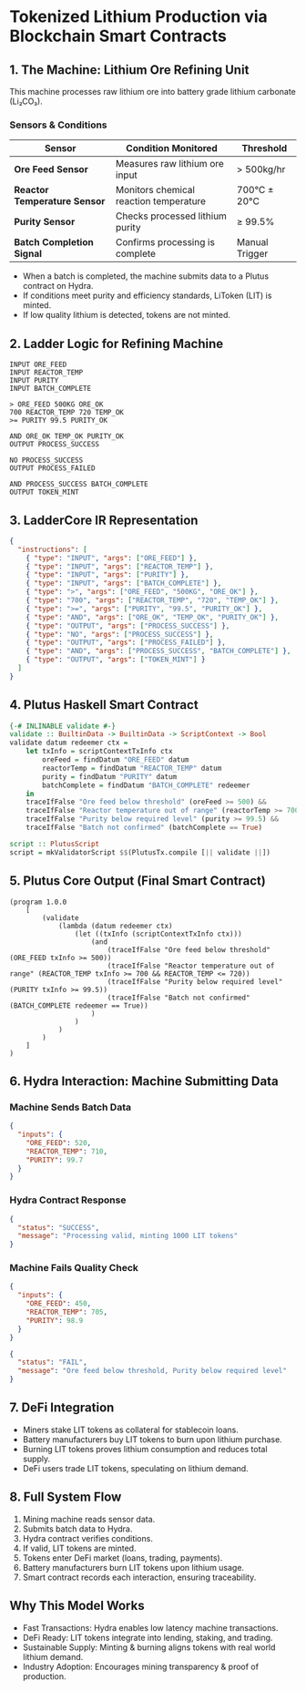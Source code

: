 # Tokenized Lithium Production via Blockchain Smart Contracts

## 1. The Machine: Lithium Ore Refining Unit

This machine processes raw lithium ore into battery grade lithium carbonate (Li₂CO₃).

### Sensors & Conditions

| Sensor | Condition Monitored | Threshold |
|------------|------------------------|--------------|
| **Ore Feed Sensor** | Measures raw lithium ore input | > 500kg/hr |
| **Reactor Temperature Sensor** | Monitors chemical reaction temperature | 700°C ± 20°C |
| **Purity Sensor** | Checks processed lithium purity | ≥ 99.5% |
| **Batch Completion Signal** | Confirms processing is complete | Manual Trigger |

- When a batch is completed, the machine submits data to a Plutus contract on Hydra.
- If conditions meet purity and efficiency standards, LiToken (LIT) is minted.
- If low quality lithium is detected, tokens are not minted.

## 2. Ladder Logic for Refining Machine

```ladder
INPUT ORE_FEED
INPUT REACTOR_TEMP
INPUT PURITY
INPUT BATCH_COMPLETE

> ORE_FEED 500KG ORE_OK
700 REACTOR_TEMP 720 TEMP_OK
>= PURITY 99.5 PURITY_OK

AND ORE_OK TEMP_OK PURITY_OK
OUTPUT PROCESS_SUCCESS

NO PROCESS_SUCCESS
OUTPUT PROCESS_FAILED

AND PROCESS_SUCCESS BATCH_COMPLETE
OUTPUT TOKEN_MINT
```

## 3. LadderCore IR Representation

```json
{
  "instructions": [
    { "type": "INPUT", "args": ["ORE_FEED"] },
    { "type": "INPUT", "args": ["REACTOR_TEMP"] },
    { "type": "INPUT", "args": ["PURITY"] },
    { "type": "INPUT", "args": ["BATCH_COMPLETE"] },
    { "type": ">", "args": ["ORE_FEED", "500KG", "ORE_OK"] },
    { "type": "700", "args": ["REACTOR_TEMP", "720", "TEMP_OK"] },
    { "type": ">=", "args": ["PURITY", "99.5", "PURITY_OK"] },
    { "type": "AND", "args": ["ORE_OK", "TEMP_OK", "PURITY_OK"] },
    { "type": "OUTPUT", "args": ["PROCESS_SUCCESS"] },
    { "type": "NO", "args": ["PROCESS_SUCCESS"] },
    { "type": "OUTPUT", "args": ["PROCESS_FAILED"] },
    { "type": "AND", "args": ["PROCESS_SUCCESS", "BATCH_COMPLETE"] },
    { "type": "OUTPUT", "args": ["TOKEN_MINT"] }
  ]
}
```

## 4. Plutus Haskell Smart Contract

```haskell
{-# INLINABLE validate #-}
validate :: BuiltinData -> BuiltinData -> ScriptContext -> Bool
validate datum redeemer ctx =
    let txInfo = scriptContextTxInfo ctx
        oreFeed = findDatum "ORE_FEED" datum
        reactorTemp = findDatum "REACTOR_TEMP" datum
        purity = findDatum "PURITY" datum
        batchComplete = findDatum "BATCH_COMPLETE" redeemer
    in
    traceIfFalse "Ore feed below threshold" (oreFeed >= 500) &&
    traceIfFalse "Reactor temperature out of range" (reactorTemp >= 700 && reactorTemp <= 720) &&
    traceIfFalse "Purity below required level" (purity >= 99.5) &&
    traceIfFalse "Batch not confirmed" (batchComplete == True)

script :: PlutusScript
script = mkValidatorScript $$(PlutusTx.compile [|| validate ||])
```

## 5. Plutus Core Output (Final Smart Contract)

```plutus
(program 1.0.0
    [
        (validate
            (lambda (datum redeemer ctx)
                (let ((txInfo (scriptContextTxInfo ctx)))
                    (and
                        (traceIfFalse "Ore feed below threshold" (ORE_FEED txInfo >= 500))
                        (traceIfFalse "Reactor temperature out of range" (REACTOR_TEMP txInfo >= 700 && REACTOR_TEMP <= 720))
                        (traceIfFalse "Purity below required level" (PURITY txInfo >= 99.5))
                        (traceIfFalse "Batch not confirmed" (BATCH_COMPLETE redeemer == True))
                    )
                )
            )
        )
    ]
)
```

## 6. Hydra Interaction: Machine Submitting Data

### Machine Sends Batch Data

```json
{
  "inputs": {
    "ORE_FEED": 520,
    "REACTOR_TEMP": 710,
    "PURITY": 99.7
  }
}
```

### Hydra Contract Response

```json
{
  "status": "SUCCESS",
  "message": "Processing valid, minting 1000 LIT tokens"
}
```

### Machine Fails Quality Check

```json
{
  "inputs": {
    "ORE_FEED": 450,
    "REACTOR_TEMP": 705,
    "PURITY": 98.9
  }
}
```

```json
{
  "status": "FAIL",
  "message": "Ore feed below threshold, Purity below required level"
}
```

## 7. DeFi Integration

- Miners stake LIT tokens as collateral for stablecoin loans.
- Battery manufacturers buy LIT tokens to burn upon lithium purchase.
- Burning LIT tokens proves lithium consumption and reduces total supply.
- DeFi users trade LIT tokens, speculating on lithium demand.

## 8. Full System Flow

1. Mining machine reads sensor data.
2. Submits batch data to Hydra.
3. Hydra contract verifies conditions.
4. If valid, LIT tokens are minted.
5. Tokens enter DeFi market (loans, trading, payments).
6. Battery manufacturers burn LIT tokens upon lithium usage.
7. Smart contract records each interaction, ensuring traceability.

## Why This Model Works

- Fast Transactions: Hydra enables low latency machine transactions.
- DeFi Ready: LIT tokens integrate into lending, staking, and trading.
- Sustainable Supply: Minting & burning aligns tokens with real world lithium demand.
- Industry Adoption: Encourages mining transparency & proof of production.

